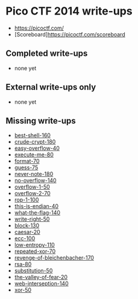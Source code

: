 # Pico CTF 2014 write-ups

* <https://picoctf.com/>
* [Scoreboard]<https://picoctf.com/scoreboard>

## Completed write-ups

* none yet

## External write-ups only

* none yet

## Missing write-ups

* [best-shell-160](binary-exploitation/best-shell-160)
* [crude-crypt-180](binary-exploitation/crude-crypt-180)
* [easy-overflow-40](binary-exploitation/easy-overflow-40)
* [execute-me-80](binary-exploitation/execute-me-80)
* [format-70](binary-exploitation/format-70)
* [guess-75](binary-exploitation/guess-75)
* [never-note-180](binary-exploitation/never-note-180)
* [no-overflow-140](binary-exploitation/no-overflow-140)
* [overflow-1-50](binary-exploitation/overflow-1-50)
* [overflow-2-70](binary-exploitation/overflow-2-70)
* [rop-1-100](binary-exploitation/rop-1-100)
* [this-is-endian-40](binary-exploitation/this-is-endian-40)
* [what-the-flag-140](binary-exploitation/what-the-flag-140)
* [write-right-50](binary-exploitation/write-right-50)
* [block-130](crypto/block-130)
* [caesar-20](crypto/caesar-20)
* [ecc-100](crypto/ecc-100)
* [low-entropy-110](crypto/low-entropy-110)
* [repeated-xor-70](crypto/repeated-xor-70)
* [revenge-of-bleichenbacher-170](crypto/revenge-of-bleichenbacher-170)
* [rsa-80](crypto/rsa-80)
* [substitution-50](crypto/substitution-50)
* [the-valley-of-fear-20](crypto/the-valley-of-fear-20)
* [web-interseption-140](crypto/web-interseption-140)
* [xor-50](crypto/xor-50)
